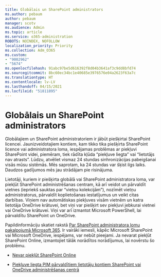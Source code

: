 ```yaml
---
title: Globālais un SharePoint administrators
ms.author: pebaum
author: pebaum
manager: scotv
ms.audience: Admin
ms.topic: article
ms.service: o365-administration
ROBOTS: NOINDEX, NOFOLLOW
localization_priority: Priority
ms.collection: Adm_O365
ms.custom:
- "9002962"
- "5674"
ms.openlocfilehash: 91abc97be5d616392f8d04b3641af3c9dd8bfd74
ms.sourcegitcommit: 8bc60ec34bc1e40685e3976576e04a2623f63a7c
ms.translationtype: HT
ms.contentlocale: lv-LV
ms.lasthandoff: 04/15/2021
ms.locfileid: "51811895"
---
```

# <a name="global-and-sharepoint-admin"></a>Globālais un SharePoint administrators

Globālajiem un SharePoint administratoriem ir jābūt piešķirtai SharePoint licencei. Jaunizveidotajiem kontiem, kam tikko tika piešķirta SharePoint licence vai administratora loma, iespējamas problēmas ar piekļuvi SharePoint videi, piemēram, tiek rādīta kļūda “piekļuve liegta” vai “lietotājs nav atrasts”. Lūdzu, atvēliet vismaz 24 stundas sinhronizācijas pabeigšanai visās mūsu sistēmās. Mēs saprotam, ka 24 stundas var šķist ilgs laiks. Daudzos gadījumos mēs jau strādājam pie risinājuma.

Lietotāji, kuriem ir piešķirta globālā vai SharePoint administratora loma, var piekļūt SharePoint administrēšanas centram, kā arī veidot un pārvaldīt vietnes (iepriekš sauktas par “vietņu kolekcijām”), nozīmēt vietņu administratorus, pārvaldīt koplietošanas iestatījumus un veikt citas darbības. Viņiem nav automātiskas piekļuves visām vietnēm un katra lietotāja OneDrive krātuvei, bet viņi var piešķirt sev piekļuvi jebkurai vietnei vai OneDrive krātuvei. Viņi var arī izmantot Microsoft PowerShell, lai pārvaldītu SharePoint un OneDrive.

Papildinformāciju skatiet rakstā [Par SharePoint administratora lomu pakalpojumā Microsoft 365](https://docs.microsoft.com/sharepoint/sharepoint-admin-role).
Ir vairāki iemesli, kāpēc Microsoft SharePoint vai Microsoft OneDrive, iespējams, var nebūt pieejami. Ja nevarat piekļūt SharePoint Online, izmantojiet tālāk norādītos norādījumus, lai novērstu šo problēmu.

- [Nevar piekļūt SharePoint Online](https://docs.microsoft.com/sharepoint/troubleshoot/sharing-and-permissions/sharepoint-online-inaccessible)

- [Piekļuve liegta PIM pārvaldītiem lietotāju kontiem SharePoint vai OneDrive administrēšanas centrā](https://docs.microsoft.com/sharepoint/troubleshoot/administration/access-denied-to-pim-user-accounts)
